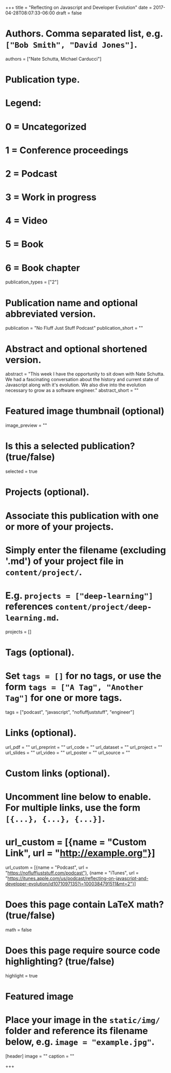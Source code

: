 +++
title = "Reflecting on Javascript and Developer Evolution"
date = 2017-04-28T08:07:33-06:00
draft = false

# Authors. Comma separated list, e.g. `["Bob Smith", "David Jones"]`.
authors = ["Nate Schutta, Michael Carducci"]

# Publication type.
# Legend:
# 0 = Uncategorized
# 1 = Conference proceedings
# 2 = Podcast
# 3 = Work in progress
# 4 = Video
# 5 = Book
# 6 = Book chapter
publication_types = ["2"]

# Publication name and optional abbreviated version.
publication = "No Fluff Just Stuff Podcast"
publication_short = ""

# Abstract and optional shortened version.
abstract = "This week I have the opportunity to sit down with Nate Schutta. We had a fascinating conversation about the history and current state of Javascript along with it's evolution. We also dive into the evolution necessary to grow as a software engineer."
abstract_short = ""

# Featured image thumbnail (optional)
image_preview = ""

# Is this a selected publication? (true/false)
selected = true

# Projects (optional).
#   Associate this publication with one or more of your projects.
#   Simply enter the filename (excluding '.md') of your project file in `content/project/`.
#   E.g. `projects = ["deep-learning"]` references `content/project/deep-learning.md`.
projects = []

# Tags (optional).
#   Set `tags = []` for no tags, or use the form `tags = ["A Tag", "Another Tag"]` for one or more tags.
tags = ["podcast", "javascript", "nofluffjuststuff", "engineer"]

# Links (optional).
url_pdf = ""
url_preprint = ""
url_code = ""
url_dataset = ""
url_project = ""
url_slides = ""
url_video = ""
url_poster = ""
url_source = ""

# Custom links (optional).
#   Uncomment line below to enable. For multiple links, use the form `[{...}, {...}, {...}]`.
# url_custom = [{name = "Custom Link", url = "http://example.org"}]
url_custom = [{name = "Podcast", url = "https://nofluffjuststuff.com/podcast"}, {name = "iTunes", url = "https://itunes.apple.com/us/podcast/reflecting-on-javascript-and-developer-evolution/id1071097135?i=1000384791511&mt=2"}]

# Does this page contain LaTeX math? (true/false)
math = false

# Does this page require source code highlighting? (true/false)
highlight = true

# Featured image
# Place your image in the `static/img/` folder and reference its filename below, e.g. `image = "example.jpg"`.
[header]
image = ""
caption = ""

+++
